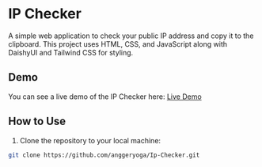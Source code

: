 # IP Checker

A simple web application to check your public IP address and copy it to the clipboard. This project uses HTML, CSS, and JavaScript along with DaishyUI and Tailwind CSS for styling.

## Demo

You can see a live demo of the IP Checker here: [Live Demo](https://anggeryoga.github.io/Ip-Checker/)

## How to Use

1. Clone the repository to your local machine:

```bash
git clone https://github.com/anggeryoga/Ip-Checker.git
